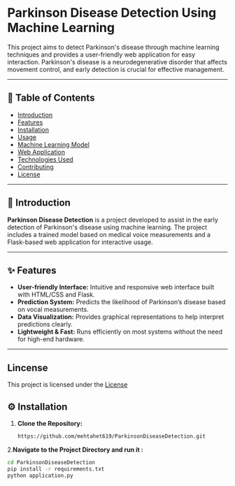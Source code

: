 # Parkinson Disease Detection Using Machine Learning

This project aims to detect Parkinson's disease through machine learning techniques and provides a user-friendly web application for easy interaction. Parkinson's disease is a neurodegenerative disorder that affects movement control, and early detection is crucial for effective management.

---

## 🧾 Table of Contents
- [Introduction](#introduction)
- [Features](#features)
- [Installation](#installation)
- [Usage](#usage)
- [Machine Learning Model](#machine-learning-model)
- [Web Application](#web-application)
- [Technologies Used](#technologies-used)
- [Contributing](#contributing)
- [License](#license)

---

## 📌 Introduction

**Parkinson Disease Detection** is a project developed to assist in the early detection of Parkinson's disease using machine learning. The project includes a trained model based on medical voice measurements and a Flask-based web application for interactive usage.

---

## ✨ Features

- **User-friendly Interface:** Intuitive and responsive web interface built with HTML/CSS and Flask.
- **Prediction System:** Predicts the likelihood of Parkinson’s disease based on vocal measurements.
- **Data Visualization:** Provides graphical representations to help interpret predictions clearly.
- **Lightweight & Fast:** Runs efficiently on most systems without the need for high-end hardware.

---
## Lincense
This project is licensed under the <a href="https://github.com/mehtahet619/ParkinsonDiseaseDetection/blob/main/LICENSE" target="_blank"> License </a>

## ⚙️ Installation

1. **Clone the Repository:**
   ```bash
   https://github.com/mehtahet619/ParkinsonDiseaseDetection.git
2.**Navigate to the Project Directory and run it :**
   ```bash
   cd ParkinsonDiseaseDetection
   pip install -r requirements.txt
   python application.py
